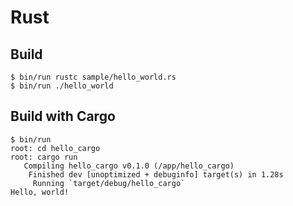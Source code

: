 # Rust

## Build

```
$ bin/run rustc sample/hello_world.rs
$ bin/run ./hello_world
```

## Build with Cargo

```
$ bin/run
root: cd hello_cargo
root: cargo run
   Compiling hello_cargo v0.1.0 (/app/hello_cargo)
    Finished dev [unoptimized + debuginfo] target(s) in 1.28s
     Running `target/debug/hello_cargo`
Hello, world!
```
